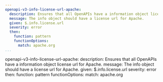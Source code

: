 ```yaml
---
openapi-v3-info-license-url-apache:
  description: Ensures that all OpenAPIs have a information object license url for Apache.
  message: The info object should have a license url for Apache.
  given: $.info.license.url
  severity: error
  then:
    function: pattern
    functionOptions:
      match: apache.org
...
```

openapi-v3-info-license-url-apache:
  description: Ensures that all OpenAPIs have a information object license url for Apache.
  message: The info object should have a license url for Apache.
  given: $.info.license.url
  severity: error
  then:
    function: pattern
    functionOptions:
      match: apache.org
